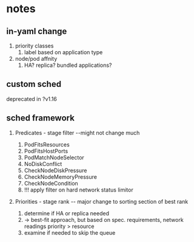 # notes

## in-yaml change
1. priority classes
   1. label based on application type
2. node/pod affnity
   1. HA? replica? bundled applications?

## custom sched
deprecated in ?v1.16

## sched framework
1. Predicates - stage filter --might not change much
   1. PodFitsResources
   2. PodFitsHostPorts
   3. PodMatchNodeSelector
   4. NoDiskConflict
   5. CheckNodeDiskPressure
   6. CheckNodeMemoryPressure
   7. CheckNodeCondition
   8. !!! apply filter on hard network status limitor

2. Priorities - stage rank -- major change to sorting section of best rank
   1. determine if HA or replica needed
   2. -> best-fit approach, but based on spec. requirements, network readings priority > resource
   3. examine if needed to skip the queue
